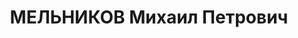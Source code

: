 ---
title: МЕЛЬНИКОВ Михаил Петрович
description: "1898 г.р., русский, член ВКП(б) с 1920, батальонный комиссар, преподователь\
  \ партполит. работы Полтавской ВПШ. \n  Арестован 08.09.1937. \n  ВКВС - 08.01.1938,\
  \ ВМН. Расстрелян 09.01.1938, Харьков"
---